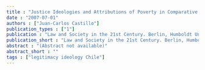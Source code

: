 ```yaml
---
title : "Justice Ideologies and Attributions of Poverty in Comparative Perspective"
date : "2007-07-01"
authors : ["Juan-Carlos Castillo"]
publication_types : ["1"]
publication : "Law and Society in the 21st Century. Berlin, Humboldt University"
publication_short : "Law and Society in the 21st Century. Berlin, Humboldt University"
abstract : "(Abstract not available)"
abstract_short : ""
tags : ["legitimacy ideology Chile"]
---
```

